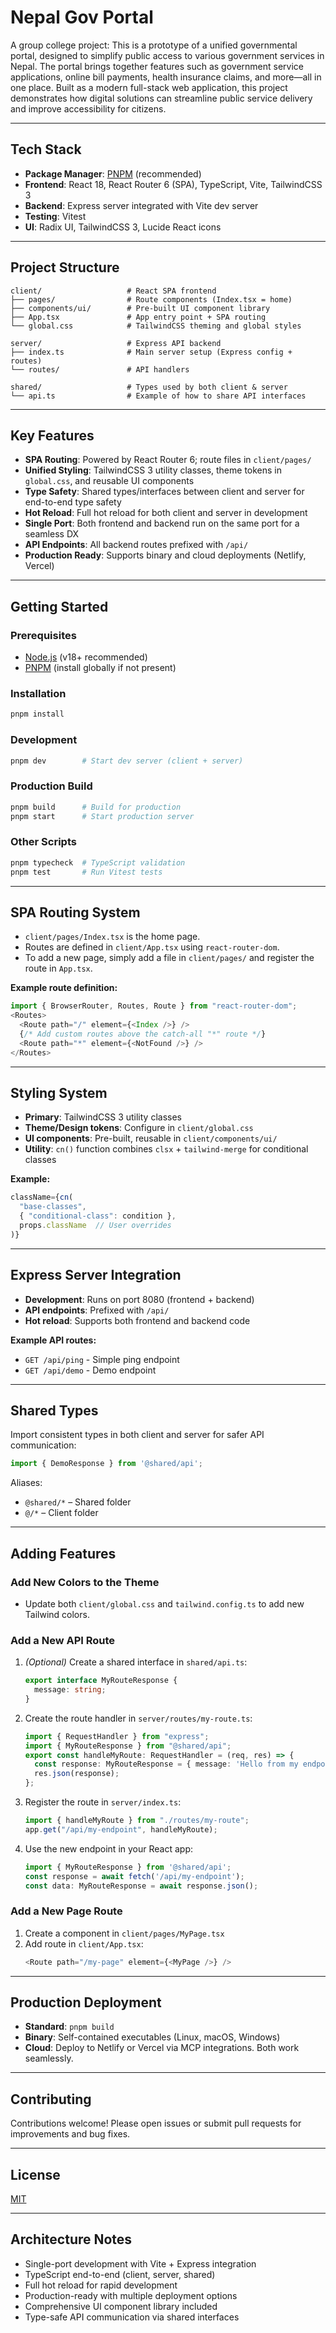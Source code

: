 # Nepal Gov Portal

A group college project: This is a prototype of a unified governmental portal, designed to simplify public access to various government services in Nepal. The portal brings together features such as government service applications, online bill payments, health insurance claims, and more—all in one place. Built as a modern full-stack web application, this project demonstrates how digital solutions can streamline public service delivery and improve accessibility for citizens.

---

## Tech Stack

- **Package Manager**: [PNPM](https://pnpm.io/) (recommended)
- **Frontend**: React 18, React Router 6 (SPA), TypeScript, Vite, TailwindCSS 3
- **Backend**: Express server integrated with Vite dev server
- **Testing**: Vitest
- **UI**: Radix UI, TailwindCSS 3, Lucide React icons

---

## Project Structure

```
client/                   # React SPA frontend
├── pages/                # Route components (Index.tsx = home)
├── components/ui/        # Pre-built UI component library
├── App.tsx               # App entry point + SPA routing
└── global.css            # TailwindCSS theming and global styles

server/                   # Express API backend
├── index.ts              # Main server setup (Express config + routes)
└── routes/               # API handlers

shared/                   # Types used by both client & server
└── api.ts                # Example of how to share API interfaces
```

---

## Key Features

- **SPA Routing**: Powered by React Router 6; route files in `client/pages/`
- **Unified Styling**: TailwindCSS 3 utility classes, theme tokens in `global.css`, and reusable UI components
- **Type Safety**: Shared types/interfaces between client and server for end-to-end type safety
- **Hot Reload**: Full hot reload for both client and server in development
- **Single Port**: Both frontend and backend run on the same port for a seamless DX
- **API Endpoints**: All backend routes prefixed with `/api/`
- **Production Ready**: Supports binary and cloud deployments (Netlify, Vercel)

---

## Getting Started

### Prerequisites

- [Node.js](https://nodejs.org/) (v18+ recommended)
- [PNPM](https://pnpm.io/) (install globally if not present)

### Installation

```bash
pnpm install
```

### Development

```bash
pnpm dev        # Start dev server (client + server)
```

### Production Build

```bash
pnpm build      # Build for production
pnpm start      # Start production server
```

### Other Scripts

```bash
pnpm typecheck  # TypeScript validation
pnpm test       # Run Vitest tests
```

---

## SPA Routing System

- `client/pages/Index.tsx` is the home page.
- Routes are defined in `client/App.tsx` using `react-router-dom`.
- To add a new page, simply add a file in `client/pages/` and register the route in `App.tsx`.

**Example route definition:**
```typescript
import { BrowserRouter, Routes, Route } from "react-router-dom";
<Routes>
  <Route path="/" element={<Index />} />
  {/* Add custom routes above the catch-all "*" route */}
  <Route path="*" element={<NotFound />} />
</Routes>
```

---

## Styling System

- **Primary**: TailwindCSS 3 utility classes
- **Theme/Design tokens**: Configure in `client/global.css`
- **UI components**: Pre-built, reusable in `client/components/ui/`
- **Utility**: `cn()` function combines `clsx` + `tailwind-merge` for conditional classes

**Example:**
```typescript
className={cn(
  "base-classes",
  { "conditional-class": condition },
  props.className  // User overrides
)}
```

---

## Express Server Integration

- **Development**: Runs on port 8080 (frontend + backend)
- **API endpoints**: Prefixed with `/api/`
- **Hot reload**: Supports both frontend and backend code

**Example API routes:**
- `GET /api/ping` - Simple ping endpoint
- `GET /api/demo` - Demo endpoint

---

## Shared Types

Import consistent types in both client and server for safer API communication:

```typescript
import { DemoResponse } from '@shared/api';
```

Aliases:
- `@shared/*` – Shared folder
- `@/*` – Client folder

---

## Adding Features

### Add New Colors to the Theme

- Update both `client/global.css` and `tailwind.config.ts` to add new Tailwind colors.

### Add a New API Route

1. *(Optional)* Create a shared interface in `shared/api.ts`:
    ```typescript
    export interface MyRouteResponse {
      message: string;
    }
    ```
2. Create the route handler in `server/routes/my-route.ts`:
    ```typescript
    import { RequestHandler } from "express";
    import { MyRouteResponse } from "@shared/api";
    export const handleMyRoute: RequestHandler = (req, res) => {
      const response: MyRouteResponse = { message: 'Hello from my endpoint!' };
      res.json(response);
    };
    ```
3. Register the route in `server/index.ts`:
    ```typescript
    import { handleMyRoute } from "./routes/my-route";
    app.get("/api/my-endpoint", handleMyRoute);
    ```
4. Use the new endpoint in your React app:
    ```typescript
    import { MyRouteResponse } from '@shared/api';
    const response = await fetch('/api/my-endpoint');
    const data: MyRouteResponse = await response.json();
    ```

### Add a New Page Route

1. Create a component in `client/pages/MyPage.tsx`
2. Add route in `client/App.tsx`:
    ```typescript
    <Route path="/my-page" element={<MyPage />} />
    ```

---

## Production Deployment

- **Standard**: `pnpm build`
- **Binary**: Self-contained executables (Linux, macOS, Windows)
- **Cloud**: Deploy to Netlify or Vercel via MCP integrations. Both work seamlessly.

---

## Contributing

Contributions welcome! Please open issues or submit pull requests for improvements and bug fixes.

---

## License

[MIT](LICENSE)

---

## Architecture Notes

- Single-port development with Vite + Express integration
- TypeScript end-to-end (client, server, shared)
- Full hot reload for rapid development
- Production-ready with multiple deployment options
- Comprehensive UI component library included
- Type-safe API communication via shared interfaces
